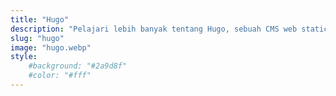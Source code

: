 ```yaml
---
title: "Hugo"
description: "Pelajari lebih banyak tentang Hugo, sebuah CMS web static yang powerfull. Tutorial, panduan dan bahkan template hugo gratis"
slug: "hugo"
image: "hugo.webp"
style:
    #background: "#2a9d8f"
    #color: "#fff"
---
```

